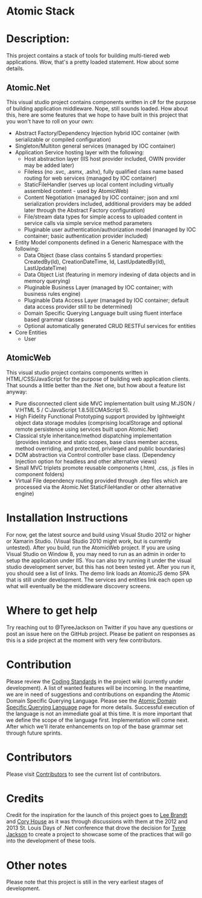 Atomic Stack
======

# Description:
This project contains a stack of tools for building multi-tiered web applications.  Wow, that's a pretty loaded statement.  How about some details.

## Atomic.Net
This visual studio project contains components written in c# for the purpose of building application middleware.  Nope, still sounds loaded.  How about this, here are some features that we hope to have built in this project that you won't have to roll on your own:

* Abstract Factory/Dependency Injection hybrid IOC container (with serializable or compiled configuration)
* Singleton/Multiton general services (managed by IOC container)
* Application Service hosting layer with the following:
    * Host abstraction layer (IIS host provider included, OWIN provider may be added later)
    * Fileless (no .svc, .asmx, .ashx), fully qualified class name based routing for web services (managed by IOC container)
    * StaticFileHandler (serves up local content including virtually assembled content - used by AtomicWeb)
    * Content Negotiation (managed by IOC container; json and xml serialization providers included, additional providers may be added later through the Abstract Factory configuration)
    * File/stream data types for simple access to uploaded content in service calls via simple service method parameters
    * Pluginable user authentication/authorization model (managed by IOC container; basic authentication provider included)
* Entity Model components defined in a Generic Namespace with the following:
    * Data Object (base class contains 5 standard properties: CreatedBy(Id), CreationDateTime, Id, LastUpdatedBy(Id), LastUpdateTime)
    * Data Object List (featuring in memory indexing of data objects and in memory querying)
    * Pluginable Business Layer (managed by IOC container; with business rules engine)
    * Pluginable Data Access Layer (managed by IOC container; default data access provider still to be determined)
    * Domain Specific Querying Language built using fluent interface based grammar classes
    * Optional automatically generated CRUD RESTFul services for entities
* Core Entities
    * User


## AtomicWeb
This visual studio project contains components written in HTML/CSS/JavaScript for the purpose of building web application clients.  That sounds a little better than the .Net one, but how about a feature list anyway:

* Pure disconnected client side MVC implementation built using M:JSON / V:HTML 5 / C:JavaScript 1.8.5(ECMAScript 5).
* High Fidelity Functional Prototyping support provided by lgihtweight object data storage modules (comprising localStorage and optional remote persistence using services built upon Atomic.Net)
* Classical style inheritance/method dispatching implementation (provides instance and static scopes, base class member access, method overriding, and protected, privileged and public boundaries)
* DOM abstraction via Control controller base class. (Dependency Injection option for headless and other alternative views)
* Small MVC triplets promote reusable components (.html, .css, .js files in component folders)
* Virtual File dependency routing provided through .dep files which are processed via the Atomic.Net StaticFileHandler or other alternative engine)

# Installation Instructions
For now, get the latest source and build using Visual Studio 2012 or higher or Xamarin Studio.  (Visual Studio 2010 might work, but is currently untested).  After you build, run the AtomicWeb project.  If you are using Visual Studio on Window 8, you may need to run as an admin in order to setup the application under IIS.  You can also try running it under the visual studio development server, but this has not been tested yet.  After you run it, you should see a list of links.  The demo link loads an AtomicJS demo SPA that is still under development.  The services and entities link each open up what will eventually be the middleware discovery screens.

# Where to get help
Try reaching out to @TyreeJackson on Twitter if you have any questions or post an issue here on the GitHub project.  Please be patient on responses as this is a side project at the moment with very few contributors.

# Contribution
Please review the [Coding Standards](https://github.com/TyreeJackson/atomic/wiki/Coding-Standards) in the project wiki (currently under development).  A list of wanted features will be incoming.  In the meantime, we are in need of suggestions and contributions on expanding the Atomic Domain Specific Querying Language.  Please see the [Atomic Domain Specific Querying Language](https://github.com/TyreeJackson/atomic/wiki/Atomic-Domain-Specific-Querying-Language) page for more details.  Successful execution of the language is not an immediate goal at this time.  It is more important that we define the scope of the language first.  Implementation will come next.  After which we'll iterate enhancements on top of the base grammar set through future sprints.

# Contributors
Please visit [Contributors](https://github.com/TyreeJackson/atomic/graphs/contributors) to see the current list of contributors.

# Credits
Credit for the inspiration for the launch of this project goes to [Lee Brandt](https://twitter.com/leebrandt) and [Cory House](https://twitter.com/housecor) as it was through discussions with them at the 2012 and 2013 St. Louis Days of .Net conference that drove the decision for [Tyree Jackson](https://twitter.com/tyreejackson) to create a project to showcase some of the practices that will go into the development of these tools.

# Other notes
Please note that this project is still in the very earliest stages of development.

